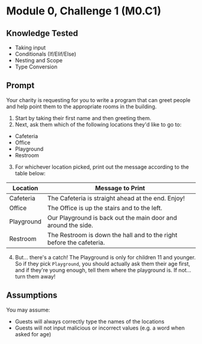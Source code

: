 # Module 0, Challenge 1 (M0.C1)

## Knowledge Tested
- Taking input
- Conditionals (If/Elif/Else)
- Nesting and Scope
- Type Conversion

## Prompt

Your charity is requesting for you to write a program that can greet people and help point them to the appropriate rooms in the building.

1. Start by taking their first name and then greeting them.
2. Next, ask them which of the following locations they'd like to go to:
  - Cafeteria
  - Office
  - Playground
  - Restroom
3. For whichever location picked, print out the message according to the table below:

Location   | Message to Print
-----------|---------------------------------------------------------------------
Cafeteria  | The Cafeteria is straight ahead at the end. Enjoy! 
Office     | The Office is up the stairs and to the left. 
Playground | Our Playground is back out the main door and around the side.
Restroom   | The Restroom is down the hall and to the right before the cafeteria.

4. But... there's a catch! The Playground is only for children 11 and younger. So if they pick `Playground`, you should actually ask them their age first, and if they're young enough, tell them where the playground is. If not... turn them away!

## Assumptions
You may assume:
- Guests will always correctly type the names of the locations
- Guests will not input malicious or incorrect values (e.g. a word when asked for age)
